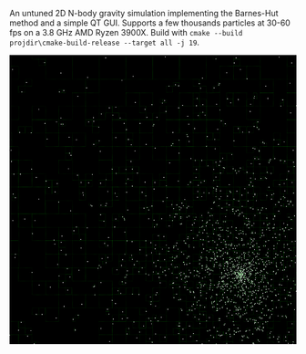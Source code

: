 An untuned 2D N-body gravity simulation implementing the Barnes-Hut method and a simple QT GUI. 
Supports a few thousands particles at 30-60 fps on a 3.8 GHz AMD Ryzen 3900X. 
Build with `cmake --build projdir\cmake-build-release --target all -j 19`.

![screenshot](assets/screenshot.png)

